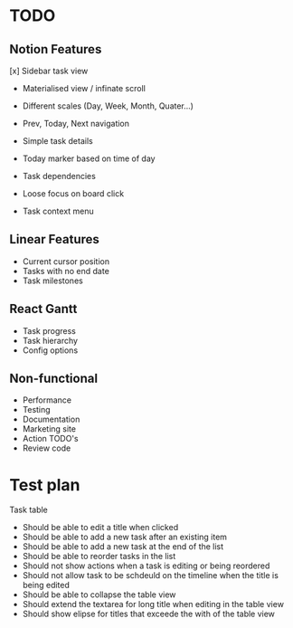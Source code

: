 # TODO

## Notion Features

[x] Sidebar task view

- Materialised view / infinate scroll
- Different scales (Day, Week, Month, Quater...)
- Prev, Today, Next navigation

- Simple task details
- Today marker based on time of day
- Task dependencies
- Loose focus on board click
- Task context menu

## Linear Features

- Current cursor position
- Tasks with no end date
- Task milestones

## React Gantt

- Task progress
- Task hierarchy
- Config options

## Non-functional

- Performance
- Testing
- Documentation
- Marketing site
- Action TODO's
- Review code

# Test plan

Task table

- Should be able to edit a title when clicked
- Should be able to add a new task after an existing item
- Should be able to add a new task at the end of the list
- Should be able to reorder tasks in the list
- Should not show actions when a task is editing or being reordered
- Should not allow task to be schdeuld on the timeline when the title is being edited
- Should be able to collapse the table view
- Should extend the textarea for long title when editing in the table view
- Should show elipse for titles that exceede the with of the table view
